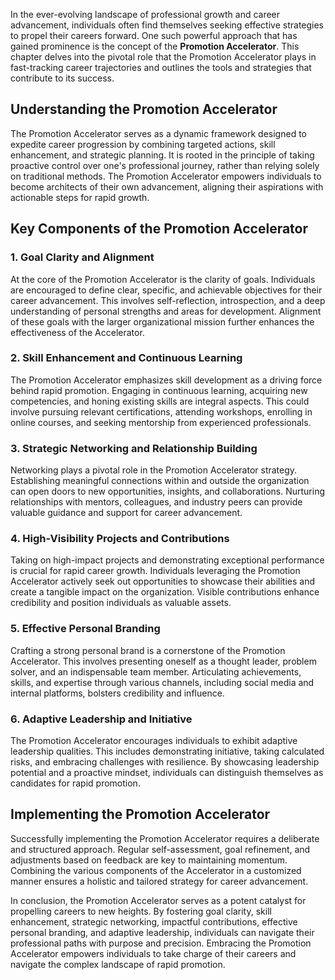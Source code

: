
In the ever-evolving landscape of professional growth and career advancement, individuals often find themselves seeking effective strategies to propel their careers forward. One such powerful approach that has gained prominence is the concept of the **Promotion Accelerator**. This chapter delves into the pivotal role that the Promotion Accelerator plays in fast-tracking career trajectories and outlines the tools and strategies that contribute to its success.

Understanding the Promotion Accelerator
---------------------------------------

The Promotion Accelerator serves as a dynamic framework designed to expedite career progression by combining targeted actions, skill enhancement, and strategic planning. It is rooted in the principle of taking proactive control over one's professional journey, rather than relying solely on traditional methods. The Promotion Accelerator empowers individuals to become architects of their own advancement, aligning their aspirations with actionable steps for rapid growth.

**Key Components of the Promotion Accelerator**
-----------------------------------------------

### 1. **Goal Clarity and Alignment**

At the core of the Promotion Accelerator is the clarity of goals. Individuals are encouraged to define clear, specific, and achievable objectives for their career advancement. This involves self-reflection, introspection, and a deep understanding of personal strengths and areas for development. Alignment of these goals with the larger organizational mission further enhances the effectiveness of the Accelerator.

### 2. **Skill Enhancement and Continuous Learning**

The Promotion Accelerator emphasizes skill development as a driving force behind rapid promotion. Engaging in continuous learning, acquiring new competencies, and honing existing skills are integral aspects. This could involve pursuing relevant certifications, attending workshops, enrolling in online courses, and seeking mentorship from experienced professionals.

### 3. **Strategic Networking and Relationship Building**

Networking plays a pivotal role in the Promotion Accelerator strategy. Establishing meaningful connections within and outside the organization can open doors to new opportunities, insights, and collaborations. Nurturing relationships with mentors, colleagues, and industry peers can provide valuable guidance and support for career advancement.

### 4. **High-Visibility Projects and Contributions**

Taking on high-impact projects and demonstrating exceptional performance is crucial for rapid career growth. Individuals leveraging the Promotion Accelerator actively seek out opportunities to showcase their abilities and create a tangible impact on the organization. Visible contributions enhance credibility and position individuals as valuable assets.

### 5. **Effective Personal Branding**

Crafting a strong personal brand is a cornerstone of the Promotion Accelerator. This involves presenting oneself as a thought leader, problem solver, and an indispensable team member. Articulating achievements, skills, and expertise through various channels, including social media and internal platforms, bolsters credibility and influence.

### 6. **Adaptive Leadership and Initiative**

The Promotion Accelerator encourages individuals to exhibit adaptive leadership qualities. This includes demonstrating initiative, taking calculated risks, and embracing challenges with resilience. By showcasing leadership potential and a proactive mindset, individuals can distinguish themselves as candidates for rapid promotion.

**Implementing the Promotion Accelerator**
------------------------------------------

Successfully implementing the Promotion Accelerator requires a deliberate and structured approach. Regular self-assessment, goal refinement, and adjustments based on feedback are key to maintaining momentum. Combining the various components of the Accelerator in a customized manner ensures a holistic and tailored strategy for career advancement.

In conclusion, the Promotion Accelerator serves as a potent catalyst for propelling careers to new heights. By fostering goal clarity, skill enhancement, strategic networking, impactful contributions, effective personal branding, and adaptive leadership, individuals can navigate their professional paths with purpose and precision. Embracing the Promotion Accelerator empowers individuals to take charge of their careers and navigate the complex landscape of rapid promotion.
